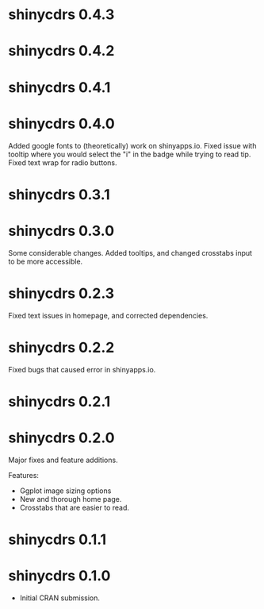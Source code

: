 # shinycdrs 0.4.3

# shinycdrs 0.4.2

# shinycdrs 0.4.1

# shinycdrs 0.4.0

Added google fonts to (theoretically) work on shinyapps.io. Fixed issue with tooltip where you would select the "i" in the badge while trying to read tip. Fixed text wrap for radio buttons.

# shinycdrs 0.3.1

# shinycdrs 0.3.0

Some considerable changes. Added tooltips, and changed crosstabs input to be more accessible.

# shinycdrs 0.2.3

Fixed text issues in homepage, and corrected dependencies.

# shinycdrs 0.2.2

Fixed bugs that caused error in shinyapps.io.

# shinycdrs 0.2.1

# shinycdrs 0.2.0

Major fixes and feature additions.

Features:
- Ggplot image sizing options
- New and thorough home page.
- Crosstabs that are easier to read.

# shinycdrs 0.1.1

# shinycdrs 0.1.0

* Initial CRAN submission.

